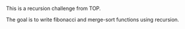 This is a recursion challenge from TOP.

The goal is to write fibonacci and merge-sort functions using recursion.
